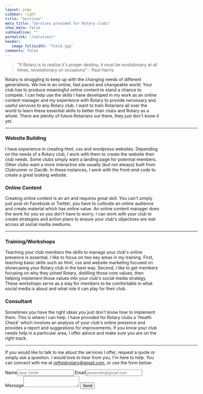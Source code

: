 ```yaml
---
layout: page
sidebar: right
title: "Services"
meta_title: "Services provided for Rotary clubs"
show_meta: false
subheadline: ""
permalink: "/services/"
header:
   image_fullwidth: "field.jpg"
comments: false
---
```


<blockquote>"If Rotary is to realize it's proper destiny, it must be evolutionary at all times, revolutionary on occasions" - Paul Harris</blockquote> 
Rotary is struggling to keep up with the changing needs of different generations. We live in an online, fast paced and changeable world. Your club has to produce meaningful online content to stand a chance to compete. I can help use the skills I have developed in my work as an online content manager and my experience with Rotary to provide necessary and useful services to any Rotary club. I want to train Rotarians all over the world to learn these essential skills to better their clubs and Rotary as a whole. There are plently of future Rotarians out there, they just don't know it yet.

<hr size="1px" color="#92927f" width="630" align="right">

<div class="column1">
	<h3>Website Building</h3>
	<p>I have experience in creating html, css and wordpress websites. Depending on the needs of a Rotary club, I work with them to create the website their club needs. Some clubs simply want a landing page for potential members. Other clubs want a more interactive site usually (but not always) built from Clubrunner or Dacdb. In these instances, I work with the front-end code to create a great looking website.</p>
</div>

<div class="column2">
	<h3>Online Content</h3>
	<p>Creating online content is an art and requires great skill. You can't simply just post on Facebook or Twitter, you have to cultivate an online audience and create material which has online value. An online content manager does the work for you so you don't have to worry. I can work with your club to create strategies and action plans to ensure your club's objectives are met across all social media mediums.</p>
</div>

<hr size="1px" color="#92927f" width="630" align="right">

<div class="column1">
	<h3>Training/Workshops</h3>
	<p>Teaching your club members the skills to manage your club's online presence is essential. I like to focus on two key areas in my training. First, teaching basic skills such as html, css and website marketing focused on showcasing your Rotary club in the best way. Second, I like to get members focusing on why they joined Rotary, distilling those core values, then helping implement those values into your club's social media strategy. These workshops serve as a way for members to be comfortable in what social media is about and what role it can play for their club.</p>
</div>
<div class="column2">
	<h3>Consultant</h3>
	<p>Sometimes you have the right ideas you just don't know how to implement them. This is where I can help. I have provided for Rotary clubs a 'Health Check' which involves an analysis of your club's online presence and provides a report and suggestions for improvements. If you know your club needs help in a particular area, I offer advice and make sure you are on the right track.</p>
</div>

<hr size="1px" color="#92927f" width="630" align="right">

If you would like to talk to me about the services I offer, request a quote or simply ask a question. I would love to hear from you, I'm here to help. You can connect with me at <a mailto="rethinkrotary@gmail.com">rethinkrotary@gmail.com</a>, or use the form below: 

<form action="//formspree.io/rethinkrotary@gmail.com"
      method="POST">
    <label>Name<input type="text" name="name" placeholder="Jane Smith"></label>
    <label>Email<input type="email" name="_replyto" placeholder="janesmith@gmail.com"></label>
    <label>Message<textarea name="message"></textarea></label>
    <!-- This link is the page the user is forwarded to after submission
    We can set this up once we know the permanent domain name.
    <input type="hidden" name="_next" value="//site.io/thanks.html" /> -->
    <input type="submit" value="Send" class='medium button radius'>
</form>


